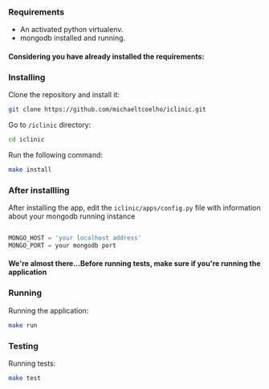 ### Requirements

* An activated python virtualenv.
* mongodb installed and running.

#### Considering you have already installed the requirements:

### Installing

Clone the repository and install it:

```bash 
git clone https://github.com/michaeltcoelho/iclinic.git
```

Go to `/iclinic` directory:

```bash
cd iclinic
```

Run the following command:

```bash
make install
```

### After installling

After installing the app, edit the `iclinic/apps/config.py` file with information about your mongodb running instance

```python

MONGO_HOST = 'your localhost address'
MONGO_PORT = your mongodb port
```

#### We're almost there...Before running tests, make sure if you're running the application

### Running

Running the application:

```bash
make run
```

### Testing

Running tests:

```bash
make test
```

